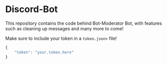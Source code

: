 # Discord-Bot
This repository contains the code behind Bot-Moderator Bot, with features such as cleaning up messages and many more to come!

Make sure to include your token in a `token.json>` file!

```javascript
{
	"token": "your.token.here"
}
```
